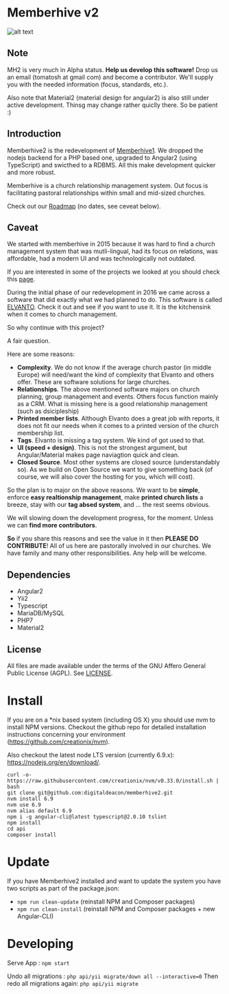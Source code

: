 # Memberhive v2
![alt text](http://memberhive.com/images/mh-logo.png "Logo Memberhive")

## Note
MH2 is very much in Alpha status. **Help us develop this software!** Drop us an email (tomatosh at gmail com) and become a contributor. We'll supply you with the needed information (focus, standards, etc.).

Also note that Material2 (material design for angular2) is also still under active development. Thinsg may change rather quiclly there. So be patient :)
## Introduction
Memberhive2 is the redevelopment of [Memberhive1](https://github.com/digitaldeacon/memberhive). We dropped the nodejs backend for a PHP based one, upgraded to Angular2 (using TypeScript) and swicthed to a RDBMS. All this make development quicker and more robust.

Memberhive is a church relationship management system. Out focus is facilitating pastoral relationships within small and mid-sized churches.

Check out our [Roadmap](https://github.com/digitaldeacon/memberhive2/wiki/Roadmap) (no dates, see ceveat below).

## Caveat
We started with memberhive in 2015 because it was hard to find a church management system that was mutli-lingual, had its focus on relations, was affordable, had a modern UI and was technologically not outdated.

If you are interested in some of the projects we looked at you should check this [page](https://github.com/digitaldeacon/memberhive2/wiki/Similar-Software).

During the initial phase of our redevelopment in 2016 we came across a software that did exactly what we had planned to do. This software is called [ELVANTO](https://www.elvanto.com/eu/). Check it out and see if you want to use it. It is the kitchensink when it comes to church management.

So why continue with this project?

A fair question.

Here are some reasons:
+ **Complexity**. We do not know if the average church pastor (in middle Europe) will need/want the kind of complexity that Elvanto and others offer. These are software solutions for large churches.
+ **Relationships**. The above mentioned software majors on church planning, group management and events. Others focus function mainly as a CRM. What is missing here is a good relationship management (such as dsicipleship)
+ **Printed member lists**. Although Elvanto does a great job with reports, it does not fit our needs when it comes to a printed version of the church membership list.
+ **Tags**. Elvanto is missing a tag system. We kind of got used to that.
+ **UI (speed + design)**. This is not the strongest argument, but Angular/Material makes page naviagtion quick and clean.
+ **Closed Source**. Most other systems are closed source (understandably so). As we build on Open Source we want to give something back (of course, we will also cover the hosting for you, which will cost).

So the plan is to major on the above reasons. We want to be **simple**, enforce **easy realtionship management**, make **printed church lists** a breeze, stay with our **tag absed system**, and ... the rest seems obvious.

We will slowing down the development progress, for the moment. Unless we can **find more contributors**.

**So** if you share this reasons and see the value in it then **PLEASE DO CONTRIBUTE**! All of us here are pastorally involved in our churches. We have family and many other responsibilities. Any help will be welcome.

## Dependencies
- Angular2
- Yii2
- Typescript
- MariaDB/MySQL
- PHP7
- Material2
 
## License
All files are made available under the terms of the GNU Affero General Public License (AGPL). See [LICENSE](https://github.com/digitaldeacon/memberhive2/blob/master/LICENSE).


# Install
If you are on a *nix based system (including OS X) you should use nvm to install NPM versions. Checkout the github repo for detailed installation instructions concerning your environment (https://github.com/creationix/nvm).

Also checkout the latest node LTS version (currently 6.9.x): https://nodejs.org/en/download/.
```
curl -o- https://raw.githubusercontent.com/creationix/nvm/v0.33.0/install.sh | bash
git clone git@github.com:digitaldeacon/memberhive2.git
nvm install 6.9
nvm use 6.9
nvm alias default 6.9
npm i -g angular-cli@latest typescript@2.0.10 tslint
npm install
cd api 
composer install
```
# Update
If you have Memberhive2 installed and want to update the system you have two scripts as part of the package.json:
+ ```npm run clean-update``` (reinstall NPM and Composer packages)
+ ```npm run clean-install``` (reinstall NPM and Composer packages + new Angular-CLI)

# Developing

Serve App : `npm start`

Undo all migrations : `php api/yii migrate/down all --interactive=0`
Then redo all migrations again: `php api/yii migrate`
